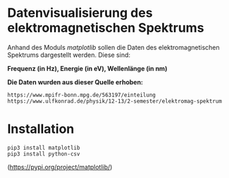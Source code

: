 # Datenvisualisierung des elektromagnetischen Spektrums

Anhand des Moduls *matplotlib* sollen die Daten des elektromagnetischen Spektrums dargestellt werden.
Diese sind:
    
   **Frequenz (in Hz), Energie (in eV), Wellenlänge (in nm)**

**Die Daten wurden aus dieser Quelle erhoben:** 
    
    https://www.mpifr-bonn.mpg.de/563197/einteilung
    https://www.ulfkonrad.de/physik/12-13/2-semester/elektromag-spektrum

# Installation

    pip3 install matplotlib
    pip3 install python-csv

(https://pypi.org/project/matplotlib/)

